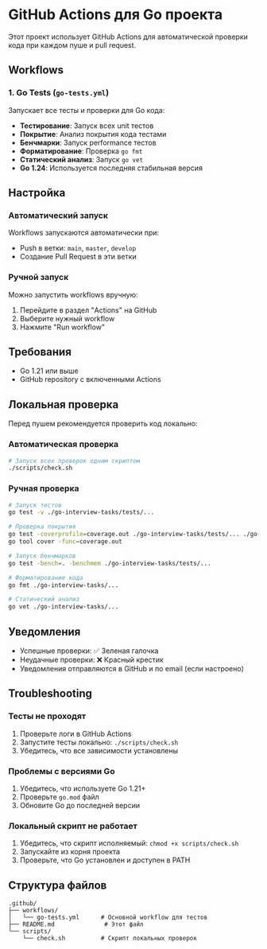 # GitHub Actions для Go проекта

Этот проект использует GitHub Actions для автоматической проверки кода при каждом пуше и pull request.

## Workflows

### 1. Go Tests (`go-tests.yml`)
Запускает все тесты и проверки для Go кода:

- **Тестирование**: Запуск всех unit тестов
- **Покрытие**: Анализ покрытия кода тестами
- **Бенчмарки**: Запуск performance тестов
- **Форматирование**: Проверка `go fmt`
- **Статический анализ**: Запуск `go vet`
- **Go 1.24**: Используется последняя стабильная версия



## Настройка

### Автоматический запуск
Workflows запускаются автоматически при:
- Push в ветки: `main`, `master`, `develop`
- Создание Pull Request в эти ветки

### Ручной запуск
Можно запустить workflows вручную:
1. Перейдите в раздел "Actions" на GitHub
2. Выберите нужный workflow
3. Нажмите "Run workflow"

## Требования

- Go 1.21 или выше
- GitHub repository с включенными Actions

## Локальная проверка

Перед пушем рекомендуется проверить код локально:

### Автоматическая проверка
```bash
# Запуск всех проверок одним скриптом
./scripts/check.sh
```

### Ручная проверка
```bash
# Запуск тестов
go test -v ./go-interview-tasks/tests/...

# Проверка покрытия
go test -coverprofile=coverage.out ./go-interview-tasks/tests/... ./go-interview-tasks/strings/...
go tool cover -func=coverage.out

# Запуск бенчмарков
go test -bench=. -benchmem ./go-interview-tasks/tests/...

# Форматирование кода
go fmt ./go-interview-tasks/...

# Статический анализ
go vet ./go-interview-tasks/...
```

## Уведомления

- Успешные проверки: ✅ Зеленая галочка
- Неудачные проверки: ❌ Красный крестик
- Уведомления отправляются в GitHub и по email (если настроено)

## Troubleshooting

### Тесты не проходят
1. Проверьте логи в GitHub Actions
2. Запустите тесты локально: `./scripts/check.sh`
3. Убедитесь, что все зависимости установлены



### Проблемы с версиями Go
1. Убедитесь, что используете Go 1.21+
2. Проверьте `go.mod` файл
3. Обновите Go до последней версии

### Локальный скрипт не работает
1. Убедитесь, что скрипт исполняемый: `chmod +x scripts/check.sh`
2. Запускайте из корня проекта
3. Проверьте, что Go установлен и доступен в PATH

## Структура файлов

```
.github/
├── workflows/
│   └── go-tests.yml      # Основной workflow для тестов
├── README.md              # Этот файл
└── scripts/
    └── check.sh          # Скрипт локальных проверок
```
